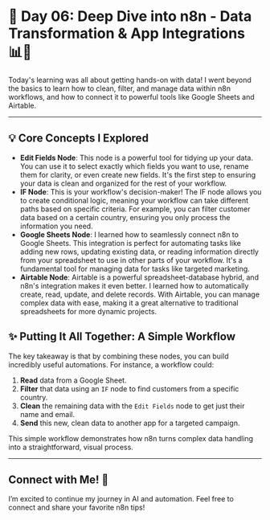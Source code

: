 # **🚀 Day 06: Deep Dive into n8n - Data Transformation & App Integrations** 📊🧹

Today's learning was all about getting hands-on with data! I went beyond the basics to learn how to clean, filter, and manage data within n8n workflows, and how to connect it to powerful tools like Google Sheets and Airtable.

---

## **💡 Core Concepts I Explored**

- **Edit Fields Node**: This node is a powerful tool for tidying up your data. You can use it to select exactly which fields you want to use, rename them for clarity, or even create new fields. It's the first step to ensuring your data is clean and organized for the rest of your workflow.
- **IF Node**: This is your workflow's decision-maker! The IF node allows you to create conditional logic, meaning your workflow can take different paths based on specific criteria. For example, you can filter customer data based on a certain country, ensuring you only process the information you need.
- **Google Sheets Node**: I learned how to seamlessly connect n8n to Google Sheets. This integration is perfect for automating tasks like adding new rows, updating existing data, or reading information directly from your spreadsheet to use in other parts of your workflow. It's a fundamental tool for managing data for tasks like targeted marketing.
- **Airtable Node**: Airtable is a powerful spreadsheet-database hybrid, and n8n's integration makes it even better. I learned how to automatically create, read, update, and delete records. With Airtable, you can manage complex data with ease, making it a great alternative to traditional spreadsheets for more dynamic projects.

## **✨ Putting It All Together: A Simple Workflow**

The key takeaway is that by combining these nodes, you can build incredibly useful automations. For instance, a workflow could:

1.  **Read** data from a Google Sheet.
2.  **Filter** that data using an `IF` node to find customers from a specific country.
3.  **Clean** the remaining data with the `Edit Fields` node to get just their name and email.
4.  **Send** this new, clean data to another app for a targeted campaign.

This simple workflow demonstrates how n8n turns complex data handling into a straightforward, visual process.

---

## **Connect with Me!** 🤝

I’m excited to continue my journey in AI and automation. Feel free to connect and share your favorite n8n tips!

